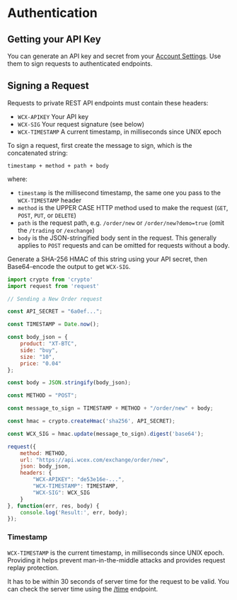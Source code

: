 # Authentication

## Getting your API Key

You can generate an API key and secret from your [Account Settings](https://wcex.com/settings). Use them to sign requests to authenticated endpoints.

## Signing a Request

Requests to private REST API endpoints must contain these headers:

* `WCX-APIKEY` Your API key
* `WCX-SIG` Your request signature \(see below\)
* `WCX-TIMESTAMP` A current timestamp, in milliseconds since UNIX epoch

To sign a request, first create the message to sign, which is the concatenated string:

`timestamp + method + path + body`

where:

* `timestamp` is the millisecond timestamp, the same one you pass to the `WCX-TIMESTAMP` header
* `method` is the UPPER CASE HTTP method used to make the request \(`GET`, `POST`, `PUT`, or `DELETE`\)
* `path` is the request path, e.g. `/order/new` or `/order/new?demo=true` \(omit the `/trading` or `/exchange`\)
* `body` is the JSON-stringified body sent in the request. This generally applies to `POST` requests and can be omitted for requests without a body.

Generate a SHA-256 HMAC of this string using your API secret, then Base64-encode the output to get `WCX-SIG`.

```javascript
import crypto from 'crypto'
import request from 'request'

// Sending a New Order request

const API_SECRET = "6a0ef...";

const TIMESTAMP = Date.now();

const body_json = {
	product: "XT-BTC",
	side: "buy",
	size: "10",
	price: "0.04"
};

const body = JSON.stringify(body_json);

const METHOD = "POST";

const message_to_sign = TIMESTAMP + METHOD + "/order/new" + body;

const hmac = crypto.createHmac('sha256', API_SECRET);

const WCX_SIG = hmac.update(message_to_sign).digest('base64');

request({
	method: METHOD,
	url: "https://api.wcex.com/exchange/order/new",
	json: body_json,
	headers: {
		"WCX-APIKEY": "de53e16e-...",
		"WCX-TIMESTAMP": TIMESTAMP,
		"WCX-SIG": WCX_SIG
	}
}, function(err, res, body) {
	console.log('Result:', err, body);
});

```

### Timestamp

`WCX-TIMESTAMP` is the current timestamp, in milliseconds since UNIX epoch. Providing it helps prevent man-in-the-middle attacks and provides request replay protection.

It has to be within 30 seconds of server time for the request to be valid. You can check the server time using the [/time](./#get-server-time) endpoint.

